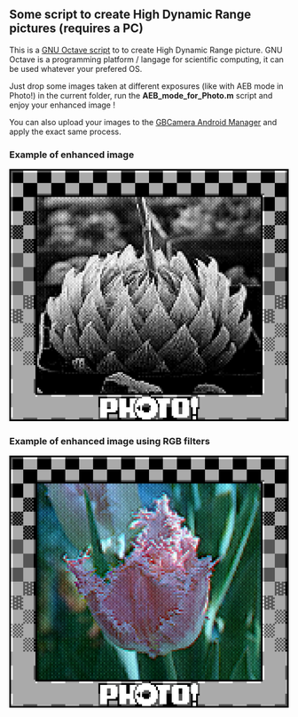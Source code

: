 ## Some script to create High Dynamic Range pictures (requires a PC)

This is a [GNU Octave script](https://octave.org/) to to create High Dynamic Range picture. GNU Octave is a programming platform / langage for scientific computing, it can be used whatever your prefered OS.

Just drop some images taken at different exposures (like with AEB mode in Photo!) in the current folder, run the **AEB_mode_for_Photo.m** script and enjoy your enhanced image !

You can also upload your images to the [GBCamera Android Manager](https://github.com/Mraulio/GBCamera-Android-Manager) and apply the exact same process.

### Example of enhanced image
![alt](/SD/Script_for_AEB_mode/Output_averaged.png)

### Example of enhanced image using RGB filters
![](/SD/Script_for_AEB_mode/Code_color_fusion/Color_fusion.png)
